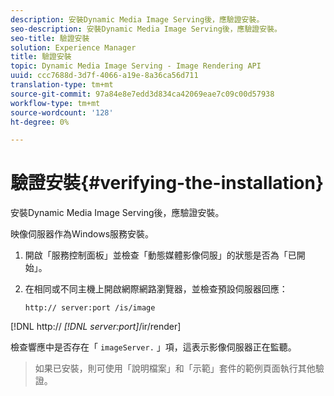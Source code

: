 ```yaml
---
description: 安裝Dynamic Media Image Serving後，應驗證安裝。
seo-description: 安裝Dynamic Media Image Serving後，應驗證安裝。
seo-title: 驗證安裝
solution: Experience Manager
title: 驗證安裝
topic: Dynamic Media Image Serving - Image Rendering API
uuid: ccc7688d-3d7f-4066-a19e-8a36ca56d711
translation-type: tm+mt
source-git-commit: 97a84e8e7edd3d834ca42069eae7c09c00d57938
workflow-type: tm+mt
source-wordcount: '128'
ht-degree: 0%

---
```



# 驗證安裝{#verifying-the-installation}

安裝Dynamic Media Image Serving後，應驗證安裝。

映像伺服器作為Windows服務安裝。

1. 開啟「服務控制面板」並檢查「動態媒體影像伺服」的狀態是否為「已開始」。
1. 在相同或不同主機上開啟網際網路瀏覽器，並檢查預設伺服器回應：

   `http:// server:port /is/image`

[!DNL http:// *[!DNL server:port]*/ir/render]

檢查響應中是否存在「 `imageServer.` 」項，這表示影像伺服器正在監聽。
>如果已安裝，則可使用「說明檔案」和「示範」套件的範例頁面執行其他驗證。

